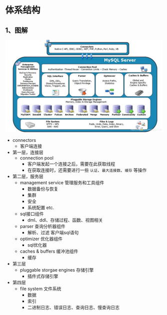 # 体系结构

## 1、图解
![mysql体系结构](/mysql/system-structure.jpg)

- connectors
  - 客户端连接
- 第一层，连接层
  - connection pool
    - 客户端发起一个连接之后，需要在此获取线程
    - 在获取连接时，还需要进行一些 `认证`、`最大连接数`、`缓存` 等操作
- 第二层，服务层
  - management service 管理服务和工具组件
    - 数据备份与恢复
    - 集群
    - 安全
    - 系统配置 etc.
  - sql接口组件
    - dml、ddl、存储过程、函数、视图相关
  - parser 查询分析器组件
    - 解析、过滤 客户端sql语句
  - optimizer 优化器组件
    - sql优化器
  - caches & buffers 缓冲池组件
    - 缓存
- 第三层
  - pluggable storgae engines 存储引擎
    - 插件式存储引擎
- 第四层
  - file system 文件系统
    - 数据
    - 索引
    - 二进制日志、错误日志、查询日志、慢查询日志